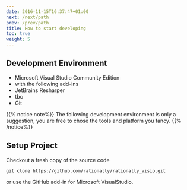 ```yaml
---
date: 2016-11-15T16:37:47+01:00
next: /next/path
prev: /prev/path
title: How to start developing
toc: true
weight: 5
---
```


## Development Environment

* Microsoft Visual Studio Community Edition
 * with the following add-ins
 * JetBrains Resharper
 * tbc
* Git

{{% notice note%}}
The following development environment is only a suggestion, you are free to chose the tools and platform you fancy.
{{% /notice%}}

## Setup Project

Checkout a fresh copy of the source code 

 	git clone https://github.com/rationally/rationally_visio.git

or use the GitHub add-in for Microsoft VisualStudio.
